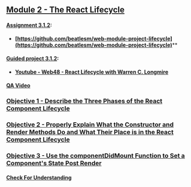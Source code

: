 ## [Module 2 - The React Lifecycle](./Objects/Object_1.md)

#### [Assignment 3.1.2](./Assign312/README.md):

-   **[https://github.com/beatlesm/web-module-project-lifecycle](https://github.com/beatlesm/web-module-project-lifecycle)****
   
#### [Guided project 3.1.2](./Guided312):

-   **[Youtube - Web48 - React Lifecycle with Warren C. Longmire](https://www.youtube.com/watch?v=Dig2VLr6gbM)**

#### [QA Video](./QA_Video/README.md)

### [Objective 1 - Describe the Three Phases of the React Component Lifecycle](./Objects/Object_1.md)

### [Objective 2 - Properly Explain What the Constructor and Render Methods Do and What Their Place is in the React Component Lifecycle](./Objects/Object_2.md)

### [Objective 3 - Use the componentDidMount Function to Set a Component's State Post Render](./Objects/Object_3.md)

#### [Check For Understanding](./Objects/Understanding.md)

